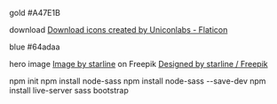 gold
#A47E1B

download
<a href="https://www.flaticon.com/free-icons/download" title="download icons">Download icons created by Uniconlabs - Flaticon</a>

blue
#64adaa

hero image
<a href="https://www.freepik.com/free-vector/matrix-style-binary-code-digital-background-with-falling-numbers_8289995.htm#query=code&position=11&from_view=search&track=sph">Image by starline</a> on Freepik
<a href="http://www.freepik.com">Designed by starline / Freepik</a>

npm init
npm install node-sass
npm install node-sass --save-dev
npm install live-server
sass
bootstrap

